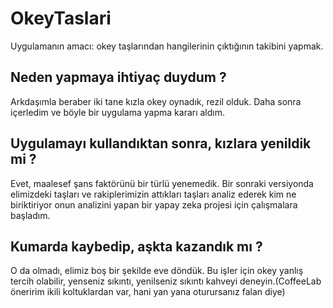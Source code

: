 # OkeyTaslari
Uygulamanın amacı: okey taşlarından hangilerinin çıktığının takibini yapmak.

## Neden yapmaya ihtiyaç duydum ?
Arkdaşımla beraber iki tane kızla okey oynadık, rezil olduk. Daha sonra içerledim ve böyle bir uygulama yapma kararı aldım.

## Uygulamayı kullandıktan sonra, kızlara yenildik mi ?
Evet, maalesef şans faktörünü bir türlü yenemedik. Bir sonraki versiyonda elimizdeki taşları ve rakiplerimizin attıkları taşları analiz ederek kim ne biriktiriyor onun analizini yapan bir yapay zeka projesi için çalışmalara başladım.

## Kumarda kaybedip, aşkta kazandık mı ?
O da olmadı, elimiz boş bir şekilde eve döndük. Bu işler için okey yanlış tercih olabilir, yenseniz sıkıntı, yenilseniz sıkıntı kahveyi deneyin.(CoffeeLab öneririm ikili koltuklardan var, hani yan yana oturursanız falan diye)
